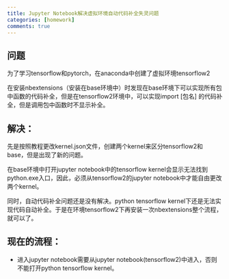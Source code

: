 ```yaml
---
title: Jupyter Notebook解决虚拟环境自动代码补全失灵问题
categories: [homework]
comments: true
---
```


## 问题

为了学习tensorflow和pytorch，在anaconda中创建了虚拟环境tensorflow2

在安装nbextensions（安装在base环境中）时发现在base环境下可以实现所有包中函数的代码补全，但是在tensorflow2环境中，可以实现import [包名] 的代码补全，但是调用包中函数时不显示补全。

## 解决：

先是按照教程更改kernel.json文件，创建两个kernel来区分tensorflow2和base，但是出现了新的问题。

在base环境中打开jupyter notebook中的tensorflow kernel会显示无法找到python.exe入口，因此，必须从tensorflow2的jupyter notebook中才能自由更改两个kernel。

同时，自动代码补全问题还是没有解决。python tensorflow kernel下还是无法实现代码自动补全。于是在环境tensorflow2下再安装一次nbextensions整个流程，就可以了。

## 现在的流程：
+ 进入jupyter notebook需要从jupyter notebook(tensorflow2)中进入，否则不能打开python tensorflow kernel。
